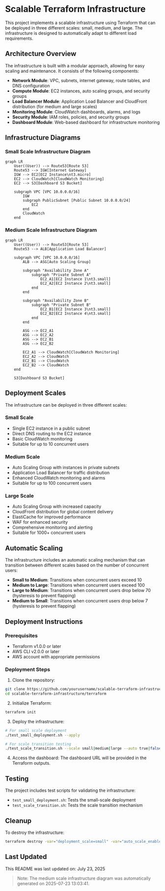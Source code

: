 # Scalable Terraform Infrastructure

This project implements a scalable infrastructure using Terraform that can be deployed in three different scales: small, medium, and large. The infrastructure is designed to automatically adapt to different load requirements.

## Architecture Overview

The infrastructure is built with a modular approach, allowing for easy scaling and maintenance. It consists of the following components:

- **Network Module**: VPC, subnets, internet gateway, route tables, and DNS configuration
- **Compute Module**: EC2 instances, auto scaling groups, and security groups
- **Load Balancer Module**: Application Load Balancer and CloudFront distribution (for medium and large scales)
- **Monitoring Module**: CloudWatch dashboards, alarms, and logs
- **Security Module**: IAM roles, policies, and security groups
- **Dashboard Module**: Web-based dashboard for infrastructure monitoring

## Infrastructure Diagrams

### Small Scale Infrastructure Diagram

```mermaid
graph LR
    User((User)) --> Route53[Route 53]
    Route53 --> IGW[Internet Gateway]
    IGW --> EC2[EC2 Instance\nt3.micro]
    EC2 --> CloudWatch[CloudWatch Monitoring]
    EC2 --> S3[Dashboard S3 Bucket]
    
    subgraph VPC [VPC 10.0.0.0/16]
        IGW
        subgraph PublicSubnet [Public Subnet 10.0.0.0/24]
            EC2
        end
        CloudWatch
    end
```

### Medium Scale Infrastructure Diagram

```mermaid
graph LR
    User((User)) --> Route53[Route 53]
    Route53 --> ALB[Application Load Balancer]
    
    subgraph VPC [VPC 10.0.0.0/16]
        ALB --> ASG[Auto Scaling Group]
        
        subgraph "Availability Zone A"
            subgraph "Private Subnet A"
                EC2_A1[EC2 Instance 1\nt3.small]
                EC2_A2[EC2 Instance 2\nt3.small]
            end
        end
        
        subgraph "Availability Zone B"
            subgraph "Private Subnet B"
                EC2_B1[EC2 Instance 3\nt3.small]
                EC2_B2[EC2 Instance 4\nt3.small]
            end
        end
        
        ASG --> EC2_A1
        ASG --> EC2_A2
        ASG --> EC2_B1
        ASG --> EC2_B2
        
        EC2_A1 --> CloudWatch[CloudWatch Monitoring]
        EC2_A2 --> CloudWatch
        EC2_B1 --> CloudWatch
        EC2_B2 --> CloudWatch
    end
    
    S3[Dashboard S3 Bucket]
```

## Deployment Scales

The infrastructure can be deployed in three different scales:

### Small Scale
- Single EC2 instance in a public subnet
- Direct DNS routing to the EC2 instance
- Basic CloudWatch monitoring
- Suitable for up to 10 concurrent users

### Medium Scale
- Auto Scaling Group with instances in private subnets
- Application Load Balancer for traffic distribution
- Enhanced CloudWatch monitoring and alarms
- Suitable for up to 100 concurrent users

### Large Scale
- Auto Scaling Group with increased capacity
- CloudFront distribution for global content delivery
- ElastiCache for improved performance
- WAF for enhanced security
- Comprehensive monitoring and alerting
- Suitable for 1000+ concurrent users

## Automatic Scaling

The infrastructure includes an automatic scaling mechanism that can transition between different scales based on the number of concurrent users:

- **Small to Medium**: Transitions when concurrent users exceed 10
- **Medium to Large**: Transitions when concurrent users exceed 100
- **Large to Medium**: Transitions when concurrent users drop below 70 (hysteresis to prevent flapping)
- **Medium to Small**: Transitions when concurrent users drop below 7 (hysteresis to prevent flapping)

## Deployment Instructions

### Prerequisites
- Terraform v1.0.0 or later
- AWS CLI v2.0.0 or later
- AWS account with appropriate permissions

### Deployment Steps

1. Clone the repository:
```bash
git clone https://github.com/yourusername/scalable-terraform-infrastructure.git
cd scalable-terraform-infrastructure/terraform
```

2. Initialize Terraform:
```bash
terraform init
```

3. Deploy the infrastructure:
```bash
# For small scale deployment
./test_small_deployment.sh --apply

# For scale transition testing
./test_scale_transition.sh --scale small|medium|large --auto true|false --users COUNT
```

4. Access the dashboard:
The dashboard URL will be provided in the Terraform outputs.

## Testing

The project includes test scripts for validating the infrastructure:

- `test_small_deployment.sh`: Tests the small-scale deployment
- `test_scale_transition.sh`: Tests the scale transition mechanism

## Cleanup

To destroy the infrastructure:
```bash
terraform destroy -var="deployment_scale=small" -var="auto_scale_enabled=false"
```

## Last Updated

This README was last updated on: July 23, 2025
> Note: The medium scale infrastructure diagram was automatically generated on 2025-07-23 13:03:41.

